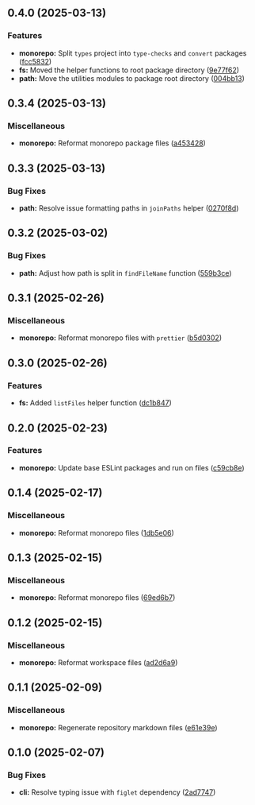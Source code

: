 ## 0.4.0 (2025-03-13)

### Features

- **monorepo:** Split `types` project into `type-checks` and `convert` packages ([fcc5832](https://github.com/storm-software/stryke/commit/fcc5832))
- **fs:** Moved the helper functions to root package directory ([9e77f62](https://github.com/storm-software/stryke/commit/9e77f62))
- **path:** Move the utilities modules to package root directory ([004bb13](https://github.com/storm-software/stryke/commit/004bb13))

## 0.3.4 (2025-03-13)

### Miscellaneous

- **monorepo:** Reformat monorepo package files ([a453428](https://github.com/storm-software/stryke/commit/a453428))

## 0.3.3 (2025-03-13)

### Bug Fixes

- **path:** Resolve issue formatting paths in `joinPaths` helper ([0270f8d](https://github.com/storm-software/stryke/commit/0270f8d))

## 0.3.2 (2025-03-02)

### Bug Fixes

- **path:** Adjust how path is split in `findFileName` function ([559b3ce](https://github.com/storm-software/stryke/commit/559b3ce))

## 0.3.1 (2025-02-26)

### Miscellaneous

- **monorepo:** Reformat monorepo files with `prettier` ([b5d0302](https://github.com/storm-software/stryke/commit/b5d0302))

## 0.3.0 (2025-02-26)

### Features

- **fs:** Added `listFiles` helper function
  ([dc1b847](https://github.com/storm-software/stryke/commit/dc1b847))

## 0.2.0 (2025-02-23)

### Features

- **monorepo:** Update base ESLint packages and run on files
  ([c59cb8e](https://github.com/storm-software/stryke/commit/c59cb8e))

## 0.1.4 (2025-02-17)

### Miscellaneous

- **monorepo:** Reformat monorepo files
  ([1db5e06](https://github.com/storm-software/stryke/commit/1db5e06))

## 0.1.3 (2025-02-15)

### Miscellaneous

- **monorepo:** Reformat monorepo files
  ([69ed6b7](https://github.com/storm-software/stryke/commit/69ed6b7))

## 0.1.2 (2025-02-15)

### Miscellaneous

- **monorepo:** Reformat workspace files
  ([ad2d6a9](https://github.com/storm-software/stryke/commit/ad2d6a9))

## 0.1.1 (2025-02-09)

### Miscellaneous

- **monorepo:** Regenerate repository markdown files
  ([e61e39e](https://github.com/storm-software/stryke/commit/e61e39e))

## 0.1.0 (2025-02-07)

### Bug Fixes

- **cli:** Resolve typing issue with `figlet` dependency
  ([2ad7747](https://github.com/storm-software/stryke/commit/2ad7747))
